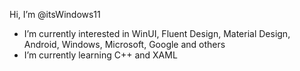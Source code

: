 Hi, I’m @itsWindows11
- I’m currently interested in WinUI, Fluent Design, Material Design, Android, Windows, Microsoft, Google and others
- I’m currently learning C++ and XAML


